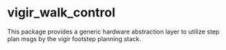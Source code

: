 # vigir_walk_control
This package provides a generic hardware abstraction layer to utilize step plan msgs by the vigir footstep planning stack.
